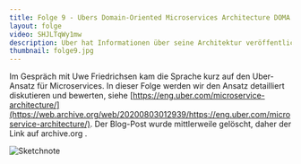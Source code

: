 ```yaml
---
title: Folge 9 - Ubers Domain-Oriented Microservices Architecture DOMA
layout: folge
video: SHJLTqWy1mw
description: Uber hat Informationen über seine Architektur veröffentlicht. Darüber diskutieren wir in dieser Folge.
thumbnail: folge9.jpg
---
```


Im Gespräch mit Uwe Friedrichsen kam die Sprache kurz auf den
Uber-Ansatz für Microservices. In dieser Folge werden wir den Ansatz
detailliert diskutieren und bewerten, siehe 
[https://eng.uber.com/microservice-architecture/](https://web.archive.org/web/20200803012939/https://eng.uber.com/microservice-architecture/).
Der Blog-Post wurde mittlerweile gelöscht, daher der Link auf archive.org .

![Sketchnote](folge9.jpg "Sketchnote")
